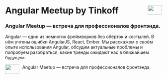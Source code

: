 <h1>
  Angular Meetup by Tinkoff
  <img src="https://meetup.tinkoff.ru/assets/images/event/logo_angular.svg" width="45" height="30" style="float: right" />
</h1> 

### Angular Meetup — встреча для профессионалов фронтэнда.

Angular — один из немногих фреймворков без обёрток и костылей. В нём учтены ошибки AngularJS, React, Ember. Мы расскажем о своём опыте использования Angular, обсудим актуальные проблемы и попробуем разобраться, какие тренды ожидают нас в ближайшем будущем.


<div style="float:left;margin:0 10px 10px 0" markdown="1">
    <img src="https://meetup.tinkoff.ru/assets/images/event/logo_angular.svg" width="45" height="30" />
</div>Angular Meetup — встреча для профессионалов фронтэнда.
